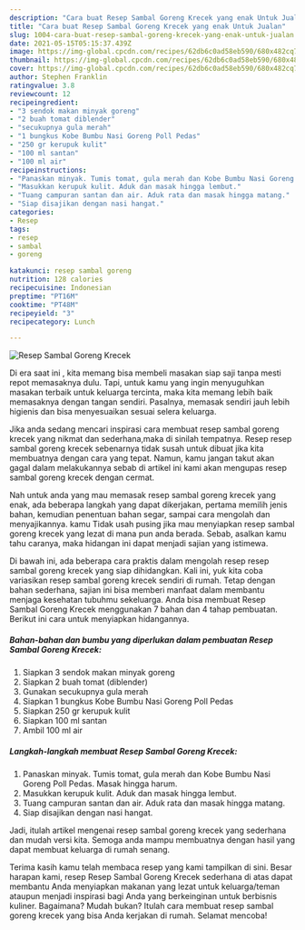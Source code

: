 ```yaml
---
description: "Cara buat Resep Sambal Goreng Krecek yang enak Untuk Jualan"
title: "Cara buat Resep Sambal Goreng Krecek yang enak Untuk Jualan"
slug: 1004-cara-buat-resep-sambal-goreng-krecek-yang-enak-untuk-jualan
date: 2021-05-15T05:15:37.439Z
image: https://img-global.cpcdn.com/recipes/62db6c0ad58eb590/680x482cq70/resep-sambal-goreng-krecek-foto-resep-utama.jpg
thumbnail: https://img-global.cpcdn.com/recipes/62db6c0ad58eb590/680x482cq70/resep-sambal-goreng-krecek-foto-resep-utama.jpg
cover: https://img-global.cpcdn.com/recipes/62db6c0ad58eb590/680x482cq70/resep-sambal-goreng-krecek-foto-resep-utama.jpg
author: Stephen Franklin
ratingvalue: 3.8
reviewcount: 12
recipeingredient:
- "3 sendok makan minyak goreng"
- "2 buah tomat diblender"
- "secukupnya gula merah"
- "1 bungkus Kobe Bumbu Nasi Goreng Poll Pedas"
- "250 gr kerupuk kulit"
- "100 ml santan"
- "100 ml air"
recipeinstructions:
- "Panaskan minyak. Tumis tomat, gula merah dan Kobe Bumbu Nasi Goreng Poll Pedas. Masak hingga harum."
- "Masukkan kerupuk kulit. Aduk dan masak hingga lembut."
- "Tuang campuran santan dan air. Aduk rata dan masak hingga matang."
- "Siap disajikan dengan nasi hangat."
categories:
- Resep
tags:
- resep
- sambal
- goreng

katakunci: resep sambal goreng 
nutrition: 128 calories
recipecuisine: Indonesian
preptime: "PT16M"
cooktime: "PT48M"
recipeyield: "3"
recipecategory: Lunch

---
```



![Resep Sambal Goreng Krecek](https://img-global.cpcdn.com/recipes/62db6c0ad58eb590/680x482cq70/resep-sambal-goreng-krecek-foto-resep-utama.jpg)

Di era  saat ini , kita memang bisa membeli masakan siap saji tanpa mesti repot memasaknya dulu. Tapi, untuk kamu yang ingin menyuguhkan masakan terbaik untuk keluarga tercinta, maka kita memang lebih baik memasaknya dengan tangan sendiri. Pasalnya, memasak sendiri jauh lebih higienis dan bisa menyesuaikan sesuai selera keluarga.

Jika anda sedang mencari inspirasi cara membuat resep sambal goreng krecek yang nikmat dan sederhana,maka di sinilah tempatnya. Resep resep sambal goreng krecek  sebenarnya tidak susah untuk dibuat jika kita membuatnya dengan cara yang tepat. Namun, kamu jangan takut akan gagal dalam melakukannya 
sebab di artikel ini kami akan mengupas resep sambal goreng krecek dengan cermat.  



Nah untuk anda yang mau memasak resep sambal goreng krecek yang enak, ada beberapa langkah yang dapat dikerjakan, pertama memilih jenis bahan, kemudian penentuan bahan segar, sampai cara mengolah dan menyajikannya. kamu Tidak usah pusing jika mau menyiapkan resep sambal goreng krecek yang lezat di mana pun anda berada. Sebab, asalkan kamu  tahu caranya, maka hidangan ini dapat menjadi sajian yang istimewa.

Di bawah ini, ada beberapa cara praktis  dalam mengolah resep resep sambal goreng krecek yang siap dihidangkan. Kali ini, yuk kita coba variasikan resep sambal goreng krecek sendiri di rumah. Tetap dengan bahan sederhana, sajian ini bisa memberi manfaat dalam membantu menjaga kesehatan tubuhmu sekeluarga. Anda bisa membuat Resep Sambal Goreng Krecek menggunakan 7 bahan dan 4 tahap pembuatan. Berikut ini cara untuk menyiapkan hidangannya.

<!--inarticleads1-->

##### Bahan-bahan dan bumbu yang diperlukan dalam pembuatan Resep Sambal Goreng Krecek:

1. Siapkan 3 sendok makan minyak goreng
1. Siapkan 2 buah tomat (diblender)
1. Gunakan secukupnya gula merah
1. Siapkan 1 bungkus Kobe Bumbu Nasi Goreng Poll Pedas
1. Siapkan 250 gr kerupuk kulit
1. Siapkan 100 ml santan
1. Ambil 100 ml air




<!--inarticleads2-->

##### Langkah-langkah membuat Resep Sambal Goreng Krecek:

1. Panaskan minyak. Tumis tomat, gula merah dan Kobe Bumbu Nasi Goreng Poll Pedas. Masak hingga harum.
1. Masukkan kerupuk kulit. Aduk dan masak hingga lembut.
1. Tuang campuran santan dan air. Aduk rata dan masak hingga matang.
1. Siap disajikan dengan nasi hangat.




Jadi, itulah artikel mengenai  resep sambal goreng krecek  yang sederhana dan mudah versi kita. Semoga anda mampu membuatnya dengan hasil yang dapat membuat keluarga di rumah senang. 

Terima kasih kamu telah membaca resep yang kami tampilkan di sini. Besar harapan kami, resep  Resep Sambal Goreng Krecek sederhana di atas dapat membantu Anda menyiapkan makanan yang lezat untuk keluarga/teman ataupun menjadi inspirasi bagi Anda yang berkeinginan untuk berbisnis kuliner. Bagaimana? Mudah bukan? Itulah cara membuat resep sambal goreng krecek yang bisa Anda kerjakan di rumah. Selamat mencoba!


